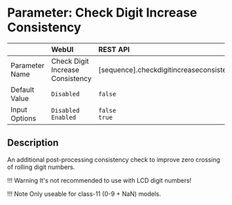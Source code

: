 # Parameter: Check Digit Increase Consistency

|                   | WebUI               | REST API
|:---               |:---                 |:----
| Parameter Name    | Check Digit Increase Consistency | [sequence].checkdigitincreaseconsistency
| Default Value     | `Disabled`          | `false`
| Input Options     | `Disabled`<br>`Enabled` | `false`<br>`true` 


## Description

An additional post-processing consistency check to improve zero crossing of rolling digit numbers.


!!! Warning
    It's not recommended to use with LCD digit numbers!


!!! Note
    Only useable for class-11 (0-9 + NaN) models.
    
